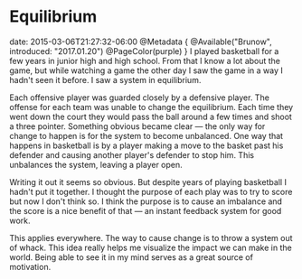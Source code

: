 # Equilibrium
date: 2015-03-06T21:27:32-06:00
@Metadata {
  @Available("Brunow", introduced: "2017.01.20")
  @PageColor(purple)
}
I played basketball for a few years in junior high and high school. From that I know a lot about the game, but while watching a game the other day I saw the game in a way I hadn't seen it before. I saw a system in equilibrium.

Each offensive player was guarded closely by a defensive player. The offense for each team was unable to change the equilibrium. Each time they went down the court they would pass the ball around a few times and shoot a three pointer. Something obvious became clear &mdash; the only way for change to happen is for the system to become unbalanced. One way that happens in basketball is by a player making a move to the basket past his defender and causing another player's defender to stop him. This unbalances the system, leaving a player open.

Writing it out it seems so obvious. But despite years of playing basketball I hadn't put it together. I thought the purpose of each play was to try to score but now I don't think so. I think the purpose is to cause an imbalance and the score is a nice benefit of that &mdash; an instant feedback system for good work.

This applies everywhere. The way to cause change is to throw a system out of whack. This idea really helps me visualize the impact we can make in the world. Being able to see it in my mind serves as a great source of motivation.

